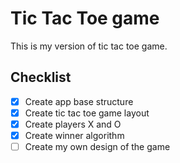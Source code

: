 # Tic Tac Toe game

This is my version of tic tac toe game.

## Checklist

- [x] Create app base structure
- [x] Create tic tac toe game layout
- [x] Create players X and O
- [x] Create winner algorithm
- [ ] Create my own design of the game
